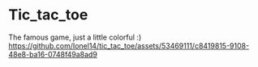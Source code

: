 # Tic_tac_toe
 The famous game, just a little colorful :)
https://github.com/Ionel14/tic_tac_toe/assets/53469111/c8419815-9108-48e8-ba16-0748f49a8ad9

